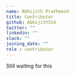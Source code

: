 ```yaml
---
name: Abhijith Pratheesh 
title: Contributor
github: Abhijith314
twitter: ""
linkedin: ""
slack: ""
joining_date: ""
role : contributor
---
```


Still waiting for this
